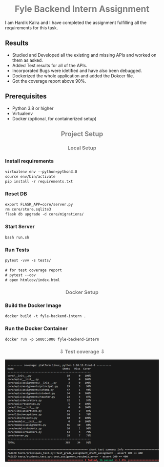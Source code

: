 <h1 align="center" style="color:gray">
 Fyle Backend Intern Assignment
<br></h1>
I am Hardik Kalra and I have completed the assignment fulfilling all the requirements for this task.

## Results

- Studied and Developed all the existing and missing APIs and worked on them as asked.
- Added Test results for all of the APIs.
- Incorporated Bugs were idetified and have also been debugged.
- Dockerized the whole application and added the Dokcer file.
- Got the coverage report above 90%.


## Prerequisites

- Python 3.8 or higher
- Virtualenv
- Docker (optional, for containerized setup)

<h2 align="center" style="color:gray"><b>Project Setup</b></h2>

<h3 align="center" style="color:gray"><b>Local Setup</b></h3>

### Install requirements

```
virtualenv env --python=python3.8
source env/bin/activate
pip install -r requirements.txt
```
### Reset DB

```
export FLASK_APP=core/server.py
rm core/store.sqlite3
flask db upgrade -d core/migrations/
```
### Start Server

```
bash run.sh
```
### Run Tests

```
pytest -vvv -s tests/

# for test coverage report
# pytest --cov
# open htmlcov/index.html
```

<h3 align="center" style="color:gray"><b>Docker Setup</b></h3>

### Build the Docker Image

```
docker build -t fyle-backend-intern .
```
### Run the Docker Container

```
docker run -p 5000:5000 fyle-backend-intern
```
<h3 align="center" style="color:gray">
⇩  Test coverage  ⇩
</h3>
<img src="./coverage/1.png" alt="webpage preview 1">

